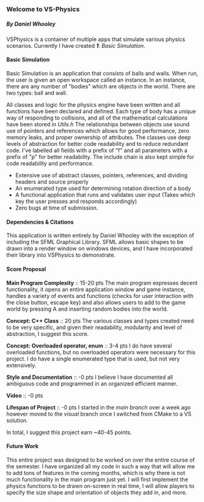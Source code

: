 ### Welcome to VS-Physics
##### By Daniel Whooley
VSPhysics is a container of multiple apps that simulate various physics scenarios.
Currently I have created ***1***: *Basic Simulation*.

#### Basic Simulation
Basic Simulation is an application that consists of balls and walls. When run, the user is given an open workspace called an instance.
In an instance, there are any number of "bodies" which are objects in the world. There are two types: ball and wall.

All classes and logic for the physics engine have been written and all functions have been declared and defined.
Each type of body has a unique way of responding to collisions, and all of the mathematical calculations have been stored in *Utils.h*
The relationships between objects use sound use of pointers and references which allows for good performance, zero memory leaks, and proper ownership of attributes.
The classes use deep levels of abstraction for better code readability and to reduce redundant code.
I've labelled all fields with a prefix of "f" and all parameters with a prefix of "p" for better readability.
The include chain is also kept simple for code readability and performance.

- Extensive use of abstract classes, pointers, references, and dividing headers and source properly
- An enumerated type used for determining rotation direction of a body
- A functional application that runs and validates user input (Takes which key the user presses and responds accordingly)
- Zero bugs at time of submission.

#### Dependencies & Citations
This application is written entirely by Daniel Whooley with the exception of including the SFML Graphical Library.
SFML allows basic shapes to be drawn into a render window on windows devices, and I have incorporated their library into VSPhysics to demonstrate.

#### Score Proposal
**Main Program Complexity** :: 15-20 pts
The main program expresses decent functionality, it opens an entire application window and game instance, handles a variety of events and functions (checks for user interaction with the close button, escape key) and also allows users to add to the game world by pressing A and inserting random bodies into the world.

**Concept: C++ Class** :: 20 pts
The various classes and types created need to be very specific, and given their readability, modularity and level of abstraction, I suggest this score.

**Concept: Overloaded operator, enum** :: 3-4 pts
I do have several overloaded functions, but no overloaded operators were necessary for this project. I do have a single enumerated type that is used, but not very extensively.

**Style and Documentation** :: -0 pts
I believe I have documented all ambiguous code and programmed in an organized efficient manner.

**Video** :: -0 pts

**Lifespan of Project** :: -0 pts
I started in the *main branch* over a week ago however moved to the *visual* branch once I switched from CMake to a VS solution.

In total, I suggest this project earn ~40-45 points.

#### Future Work
This entire project was designed to be worked on over the entire course of the semester. I have organized all my code in such a way that will allow me to add tons of features in the coming months, which is why there is not much functionality in the main program just yet. I will first implement the physics functions to be drawn on-screen in real time, I will allow players to specify the size shape and orientation of objects they add in, and more.
